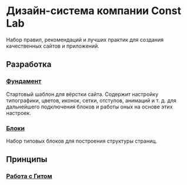 # Дизайн-система компании Const Lab

Набор правил, рекомендаций и лучших практик для создания качественных сайтов и приложений.

## Разработка

### [Фундамент](https://github.com/constlab/sedona-basis)

Стартовый шаблон для вёрстки сайта. Содержит настройку типографики, цветов, иконок, сетки, отступов, анимаций и т. д. для дальнейшего подключения блоков и работы оных на основе этих настроек.

### [Блоки](https://github.com/constlab/sedona-blocks)

Набор типовых блоков для построения структуры страниц.

## Принципы

### [Работа с Гитом](https://github.com/constlab/sedona/blob/master/git.md)
